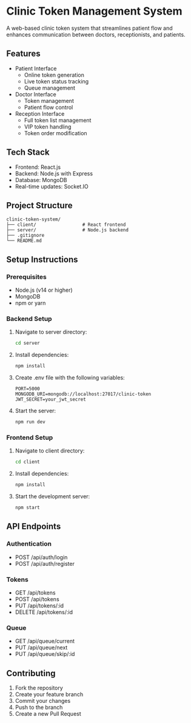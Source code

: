 # Clinic Token Management System

A web-based clinic token system that streamlines patient flow and enhances communication between doctors, receptionists, and patients.

## Features

- Patient Interface
  - Online token generation
  - Live token status tracking
  - Queue management
- Doctor Interface
  - Token management
  - Patient flow control
- Reception Interface
  - Full token list management
  - VIP token handling
  - Token order modification

## Tech Stack

- Frontend: React.js
- Backend: Node.js with Express
- Database: MongoDB
- Real-time updates: Socket.IO

## Project Structure

```
clinic-token-system/
├── client/                 # React frontend
├── server/                 # Node.js backend
├── .gitignore
└── README.md
```

## Setup Instructions

### Prerequisites

- Node.js (v14 or higher)
- MongoDB
- npm or yarn

### Backend Setup

1. Navigate to server directory:
   ```bash
   cd server
   ```

2. Install dependencies:
   ```bash
   npm install
   ```

3. Create .env file with the following variables:
   ```
   PORT=5000
   MONGODB_URI=mongodb://localhost:27017/clinic-token
   JWT_SECRET=your_jwt_secret
   ```

4. Start the server:
   ```bash
   npm run dev
   ```

### Frontend Setup

1. Navigate to client directory:
   ```bash
   cd client
   ```

2. Install dependencies:
   ```bash
   npm install
   ```

3. Start the development server:
   ```bash
   npm start
   ```

## API Endpoints

### Authentication
- POST /api/auth/login
- POST /api/auth/register

### Tokens
- GET /api/tokens
- POST /api/tokens
- PUT /api/tokens/:id
- DELETE /api/tokens/:id

### Queue
- GET /api/queue/current
- PUT /api/queue/next
- PUT /api/queue/skip/:id

## Contributing

1. Fork the repository
2. Create your feature branch
3. Commit your changes
4. Push to the branch
5. Create a new Pull Request 